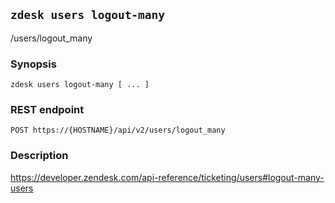 ## `zdesk users logout-many`

/users/logout_many

### Synopsis

    zdesk users logout-many [ ... ]

### REST endpoint

    POST https://{HOSTNAME}/api/v2/users/logout_many

### Description

https://developer.zendesk.com/api-reference/ticketing/users#logout-many-users

